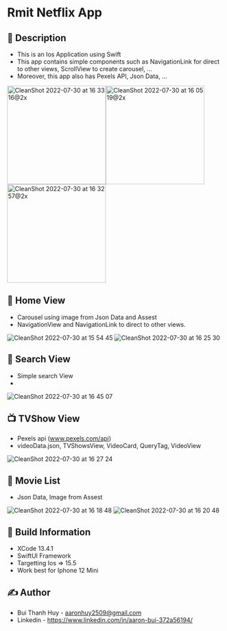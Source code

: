 # Rmit Netflix App

## 📖 Description
- This is an Ios Application using Swift
- This app contains simple components such as NavigationLink for direct to other views, ScrollView to create carousel, ...
- Moreover, this app also has Pexels API, Json Data, ...

<img width="230" alt="CleanShot 2022-07-30 at 16 33 16@2x" src="https://user-images.githubusercontent.com/56668881/181904504-f0741b8e-c6ad-443a-8670-2743acac1fd1.png"><img width="230" alt="CleanShot 2022-07-30 at 16 05 19@2x" src="https://user-images.githubusercontent.com/56668881/181903495-75bcc546-2824-4821-a1f1-a0cef00e5f87.png"><img width="230" alt="CleanShot 2022-07-30 at 16 32 57@2x" src="https://user-images.githubusercontent.com/56668881/181904498-6492b9b3-9328-4bc1-8215-e2738b412770.png">


## 🏡 Home View
- Carousel using image from Json Data and Assest
- NavigationView and NavigationLink to direct to other views.


![CleanShot 2022-07-30 at 15 54 45](https://user-images.githubusercontent.com/56668881/181903652-1e5c9686-59d9-47ad-a725-7d88ec7c1b68.gif)
![CleanShot 2022-07-30 at 16 25 30](https://user-images.githubusercontent.com/56668881/181904328-bd0faf46-4352-4ae0-960b-6ecac9447957.gif)

## 🔎 Search View
- Simple search View
- 
![CleanShot 2022-07-30 at 16 45 07](https://user-images.githubusercontent.com/56668881/181904885-e61bea63-9695-4bae-b26d-9c721f36b5a4.gif)



## 📺 TVShow View
- Pexels api (www.pexels.com/api)
- videoData.json, TVShowsView, VideoCard, QueryTag, VideoView

![CleanShot 2022-07-30 at 16 27 24](https://user-images.githubusercontent.com/56668881/181904415-6e873124-267a-47a6-8113-b4fb5d64ab4d.gif)



## 🍿 Movie List
- Json Data, Image from Assest


![CleanShot 2022-07-30 at 16 18 48](https://user-images.githubusercontent.com/56668881/181904067-6630fe70-dddb-4dfa-8cf7-d6ab3c650c8a.gif)
![CleanShot 2022-07-30 at 16 20 48](https://user-images.githubusercontent.com/56668881/181904127-2e361196-cae4-487d-a555-f323b50c53ed.gif)


## 🔧 Build Information
- XCode 13.4.1
- SwiftUI Framework
- Targetting Ios => 15.5
- Work best for Iphone 12 Mini

## ✍️ Author
- Bui Thanh Huy - aaronhuy2509@gmail.com
- Linkedin - https://www.linkedin.com/in/aaron-bui-372a56194/



